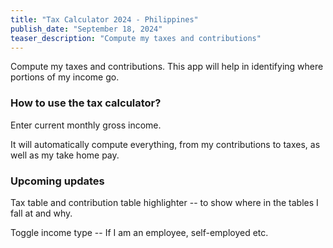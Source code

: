 ```yaml
---
title: "Tax Calculator 2024 - Philippines"
publish_date: "September 18, 2024"
teaser_description: "Compute my taxes and contributions"
---
```


Compute my taxes and contributions. This app will help in identifying where portions of my income go.

### How to use the tax calculator?

Enter current monthly gross income.

It will automatically compute everything, from my contributions to taxes, as well as my take home pay.

### Upcoming updates

Tax table and contribution table highlighter -- to show where in the tables I fall at and why.

Toggle income type -- If I am an employee, self-employed etc.
